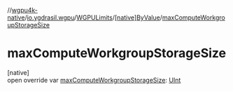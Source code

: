 //[wgpu4k-native](../../../../index.md)/[io.ygdrasil.wgpu](../../index.md)/[WGPULimits](../index.md)/[[native]ByValue](index.md)/[maxComputeWorkgroupStorageSize](max-compute-workgroup-storage-size.md)

# maxComputeWorkgroupStorageSize

[native]\
open override var [maxComputeWorkgroupStorageSize](max-compute-workgroup-storage-size.md): [UInt](https://kotlinlang.org/api/core/kotlin-stdlib/kotlin/-u-int/index.html)